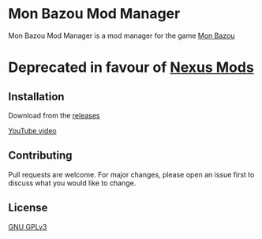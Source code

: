 # Mon Bazou Mod Manager

Mon Bazou Mod Manager is a mod manager for the game [Mon Bazou](https://store.steampowered.com/app/1520370/Mon_Bazou/)

# Deprecated in favour of [Nexus Mods](https://www.nexusmods.com/monbazou/)

## Installation

Download from the [releases](https://github.com/BossDarkReaper/MonBazouModManager/releases/)

[YouTube video](https://www.youtube.com/watch?v=SZujcb5Po28)

## Contributing

Pull requests are welcome. For major changes, please open an issue first to discuss what you would like to change.

## License
[GNU GPLv3 ](https://choosealicense.com/licenses/gpl-3.0/)
